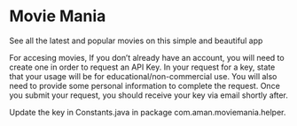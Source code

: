 # Movie Mania
See all the latest and popular movies on this simple and beautiful app

For accesing movies,
If you don’t already have an account, you will need to create one in order to request an API Key.
In your request for a key, state that your usage will be for educational/non-commercial use. You will also need to provide some personal information to complete the request.
Once you submit your request, you should receive your key via email shortly after.

Update the key in Constants.java in package com.aman.moviemania.helper.
